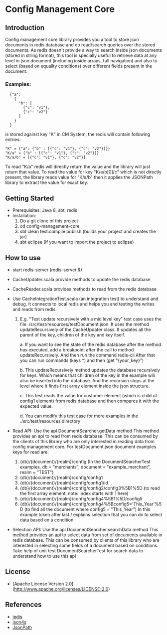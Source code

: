 # Config Management Core

## Introduction
Config management core library provides you a tool to store json documents in redis database 
and do read/search queries over the stored documents. As redis doesn't provide a way to search
inside json documents (stored in string format), this tool is specially useful to retrieve data
at any level in json document (including inside arrays, full navigation) and also to select
 (based on equality conditions) over different fields present in the document.
 
### Examples:
```
  {"a": 
    {
      "b": [
        {"c": "v1"}, 
        {"c": "v2"}
      ]  
    }
  }
```
 
is stored against key "K" in CM System, the redis will contain following entries:
```
"K" = {"a": {"b" : [{"c": "v1"}, {"c": "v2"}]}}
"K/a" = {"b" : [{"c": "v1"}, {"c": "v2"}]}
"K/a/b" = [{"c": "v1"}, {"c": "v2"}]
```

To read "K/a" redis will directly return the value and the library will just return  that value. 
To read the value for key "K/a/b[0]/c" which is not directly present, the library reads value for "K/a/b" 
then it applies the JSONPath library to extract the value for exact key.

## Getting Started

  * Prerequisites: Java 8, sbt, redis
  * Installation: 
    1. Do a git clone of this project
    2. cd config-management-core  
    3. sbt clean test:compile publish (builds your project and creates the jar)
    4. sbt eclipse (If you want to import the project to eclipse)
    
## How to use
  * start redis-server (redis-server &)
  * CacheUpdater.scala provide methods to update the redis database
  * CacheReader.scala provides methods to read from the redis database
  * Use CacheIntegrationTest.scala (an integration test) to understand and debug. 
    It connects to local redis and helps you and testing the writes and reads from redis.
    1. E.g. "Test update recursively with a mid level key" test case uses the file 
       ./src/test/resources/testDocument.json. It uses the method updateRecursively of the CacheUpdater class.
       It updates all the parent of the key, children of the key and key itself.
        
       a. If you want to see the state of the redis database after the method has executed, 
          add a breakpoint after the call to method updateRecursively. And then run the command redis-cli
          After that you can run commands (keys *) and then (get "{your_key}")
       
       b. This updateRecursively method updates the database recursively for keys. 
          Which means that children of the key in the example will also be inserted into the database. 
          And the recursion stops at the level where it finds first array element inside the json structure.
       
       c. This test reads the value for customer element (which is child of config1 element) from redis database
          and then compares it with the expected value.
          
       d. You can modify this test case for more examples in the ./src/test/resources directory
       
  * Read API: Use the api DocumentSearcher.getData method
    This method provides an api to read from redis database. This can be consumed by the clients of this library who are only interested
    in reading data from config management core. For testDocument.json document examples keys for read are:
    1. {db}/{document}/{realm}/config (In the DocumentSearcherTest examples, db = "merchants", document = "example_merchant", realm = "TEST")
    2. {db}/{document}/{realm}/config/config1
    4. {db}/{document}/{realm}/config/config1/id
    5. {db}/{document}/{realm}/config/config2/config3%5B1%5D (to read the first array element, note: index starts with 1 here)
    7. {db}/{document}/{realm}/config/config4%5B1%5D/config5
    8. {db}/{document}/{realm}/config/config4%5Bconfig5='This_Year'%5D (to find all the document where config5 = "This_Year")
       In this example token after last / explains selection that you can do to select data based on a condition
  
  * Selection API: Use the api DocumentSearcher.searchData method
    This method provides an api to select data from set of documents available in redis database. This can be consumed by clients of this library
    who are interested in selecting some fields of a document based on conditions. Take help of unit test DocumentSearcherTest for search data
    to understand how to use this api
  
## License 
  * [Apache License Version 2.0] (http://www.apache.org/licenses/LICENSE-2.0)
  
## References
  * [jedis](https://github.com/xetorthio/jedis)
  * [json4s](https://github.com/json4s/json4s)
  * [JsonPath](https://github.com/jayway/JsonPath)
